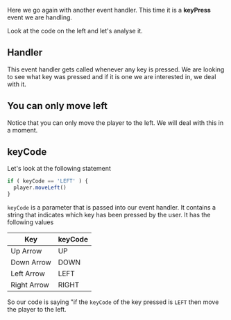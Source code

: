 Here we go again with another event handler. This time it is a **keyPress** event we are handling.

Look at the code on the left and let's analyse it.

## Handler
This event handler gets called whenever any key is pressed. We are looking to see what key was pressed and if it is one we are interested in, we deal with it.

## You can only move left
Notice that you can only move the player to the left. We will deal with this in a moment.

## keyCode
Let's look at the following statement

```javascript
if ( keyCode == 'LEFT' ) {
  player.moveLeft()
} 
```

`keyCode` is a parameter that is passed into our event handler. It contains a string that indicates which key has been pressed by the user. It has the following values

| Key | keyCode |
|-|-|
| Up Arrow | UP |
| Down Arrow | DOWN |
| Left Arrow | LEFT |
| Right Arrow | RIGHT |

So our code is saying "if the `keyCode` of the key pressed is `LEFT` then move the player to the left.
